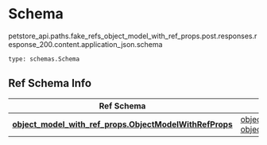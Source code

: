 # Schema
petstore_api.paths.fake_refs_object_model_with_ref_props.post.responses.response_200.content.application_json.schema
```
type: schemas.Schema
```

## Ref Schema Info
Ref Schema | Input Type | Output Type
---------- | ---------- | -----------
[**object_model_with_ref_props.ObjectModelWithRefProps**](../../../../../../../../components/schema/object_model_with_ref_props.md) | [object_model_with_ref_props.ObjectModelWithRefPropsDictInput](../../../../../../../../components/schema/object_model_with_ref_props.md#objectmodelwithrefpropsdictinput), [object_model_with_ref_props.ObjectModelWithRefPropsDict](../../../../../../../../components/schema/object_model_with_ref_props.md#objectmodelwithrefpropsdict) | [object_model_with_ref_props.ObjectModelWithRefPropsDict](../../../../../../../../components/schema/object_model_with_ref_props.md#objectmodelwithrefpropsdict)
